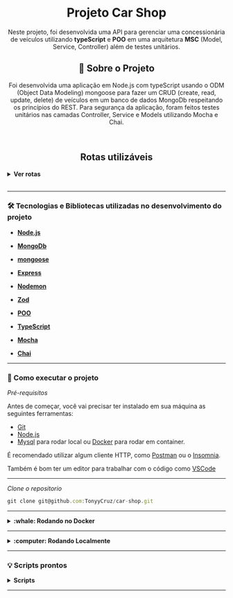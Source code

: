 <h1 align="center">Projeto Car Shop</h1>
<p align="center">Neste projeto, foi desenvolvida uma API para gerenciar uma concessionária de veículos utilizando <strong>typeScript</strong> e <strong>POO</strong> em uma arquitetura <strong>MSC</strong> (Model, Service, Controller) além de testes unitários.

<br>

<h2 align="center">📃 Sobre o Projeto</h2>

<p align="center">
  Foi desenvolvida uma aplicação em Node.js com typeScript usando o ODM (Object Data Modeling) mongoose para fazer um CRUD (create, read, update, delete) de veículos em um banco de dados MongoDb respeitando os princípios do REST.
  Para segurança da aplicação, foram feitos testes unitários nas camadas Controller, Service e Models utilizando Mocha e Chai.
</p>

<br>

<h2 align="center">Rotas utilizáveis</h2>

<details>
  <summary><strong>Ver rotas</strong></summary><br />
  
  - POST `/cars` para cadastrar novo carro. Utilize um body nesse formato:

```jsx
{
  "model": "Batmobile",
  "year": 2021,
  "color": "black",
  "buyValue": 36500000,
  "seatsQty": 2,
  "doorsQty": 2
}
```
  
---
  
- POST `/motorcycles` para cadastrar uma nova moto. Utilize um body nesse formato:

```jsx
{
  "model": "batcycle",
  "year": 2016,
  "color": "black",
  "buyValue": 12000000,
  "category": "Custom",
  "engineCapacity": 2500
}
```

---

- GET `/cars` traz todos os carros cadastrados.

---

- GET `/cars/:id` traz o carro correspondente ao id enviado se ele existir  no banco de dados.

---

- GET `/motorcycles` todas as motos cadastradas.

---
  
- GET `/motorcycles/:id` traz a moto correspondente ao id enviado se ele existir  no banco de dados.

---

- PUT `/cars/:id` para atualizar o carro com o id informado. Utilize um body nesse formato:

```jsx
{
  "_id": "4edd40c86762e0fb12000003",
  "model": "the Mean Machine",
  "year": 1968,
  "color": "purple",
  "buyValue": 15000,
  "seatsQty": 2,
  "doorsQty": 2
}
```

---
  
- PUT `/motorcycles/:id` para atualizar o carro com o id informado. Utilize um body nesse formato:

```jsx
{
   "_id": "4edd40c86762e0fb12000003",
  "model": "Hell Cycle",
  "year": 2007,
  "color": "silver",
  "buyValue": 6500000,
  "category": "Custom",
  "engineCapacity": 1000
}
```

---
  
- DELETE `/cars/:id` deleta o carro com o id correspondente ao enviado caso exista.
  
---
  
- DELETE `/motorcycles/:id` deleta a moto com o id correspondente ao enviado caso exista.

</details>

<br>

---

### 🛠 Tecnologias e Bibliotecas utilizadas no desenvolvimento do projeto

- **[Node.js](https://nodejs.org/en/)**

- **[MongoDb](https://www.mongodb.com/)**

- **[mongoose](https://www.mongodb.com/tools/mongoose)**

- **[Express](http://expressjs.com/pt-br/)**

- **[Nodemon](https://www.npmjs.com/package/nodemon)**
  
- **[Zod](https://github.com/colinhacks/zod)**

- **[POO](https://www.javatpoint.com/pt/conceitos-de-poo-em-java)**

- **[TypeScript](https://www.typescriptlang.org/)**

- **[Mocha](https://mochajs.org/)**

- **[Chai](https://www.chaijs.com/)**

---

### 🚀 Como executar o projeto

_Pré-requisitos_

Antes de começar, você vai precisar ter instalado em sua máquina as seguintes ferramentas:
- [Git](https://git-scm.com)
- [Node.js](https://nodejs.org/en/)
- [Mysql](https://www.mongodb.com/docs/manual/installation/) para rodar local ou [Docker](https://docs.docker.com/get-docker/) para rodar em container.


É recomendado utilizar algum cliente HTTP, como [Postman](https://www.postman.com/) ou o [Insomnia](https://insomnia.rest/download).

Também é bom ter um editor para trabalhar com o código como [VSCode](https://code.visualstudio.com/)

---

_Clone o repositorio_

```jsx
git clone git@github.com:TonyyCruz/car-shop.git
```

---


<details>
  <summary><strong>:whale: Rodando no Docker</strong></summary><br />
  
  ## Com Docker
 
 
_Rode o serviço na raiz do projeto o comando_

```jsx
  docker-compose up -d
```

- Lembre-se de parar o `mongo` se estiver usando localmente na porta padrão `(27017)`, ou adapte, caso queria fazer uso da aplicação em containers.

- Esse serviço irá inicializar dois containers chamados car_shop e outro chamado car_shop_db.

- O back-end ficará acessível em `http://localhost:3001`

- O front-end ficará acessível em `http://localhost:3000`

- A partir daqui você pode rodar o container via CLI ou abri-lo no VS Code.

_Via CLI use o comando_
```jsx
docker exec -it car_shop bash
```
- Ele te dará acesso ao terminal interativo do container car_shop criado pelo compose, que está rodando em segundo plano.

_Instale as dependências `dentro do container` com_

```jsx
npm install
```

⚠️Atenção: Caso opte por utilizar o Docker, TODOS os scripts disponíveis no package.json devem ser executados DENTRO do container, ou seja, no terminal que aparece após a execução do comando docker exec.
  
  </details>
  
---
  
<details>
  <summary><strong>:computer: Rodando Localmente</strong></summary><br />
 
 _Instale as dependências com o comando_
 
 ```jsx
npm install
```
- Para rodar o projeto desta forma, **obrigatoriamente** você deve ter o `node` instalado em seu computador.
  - Recomenda-se a versão `^16`
  
 ⚠️Atenção: Não esqueça de renomear/configurar o arquivo .env.example
</details>

---


### 💡 Scripts prontos
<details>
  <summary><strong>Scripts</strong></summary><br />

  - Iniciar o servidor:
  ```sh
    npm run dev
  ```

  - Iniciar rodar os testes:
  ```sh
    npm run test:dev
  ```
  
    - Verificar cobertura dos testes:
  ```sh
    npm run test:coverage
  ```

  <br />
</details>

---
